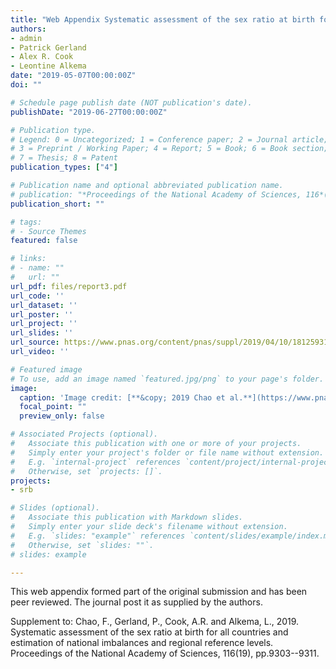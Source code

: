 ```yaml
---
title: "Web Appendix Systematic assessment of the sex ratio at birth for all countries and estimation of national imbalances and regional reference levels"
authors:
- admin
- Patrick Gerland
- Alex R. Cook
- Leontine Alkema
date: "2019-05-07T00:00:00Z"
doi: ""

# Schedule page publish date (NOT publication's date).
publishDate: "2019-06-27T00:00:00Z"

# Publication type.
# Legend: 0 = Uncategorized; 1 = Conference paper; 2 = Journal article;
# 3 = Preprint / Working Paper; 4 = Report; 5 = Book; 6 = Book section;
# 7 = Thesis; 8 = Patent
publication_types: ["4"]

# Publication name and optional abbreviated publication name.
# publication: "*Proceedings of the National Academy of Sciences, 116*(19) 9303--9311"
publication_short: ""

# tags:
# - Source Themes
featured: false

# links:
# - name: ""
#   url: ""
url_pdf: files/report3.pdf
url_code: ''
url_dataset: ''
url_poster: ''
url_project: ''
url_slides: ''
url_source: https://www.pnas.org/content/pnas/suppl/2019/04/10/1812593116.DCSupplemental/pnas.1812593116.sapp.pdf
url_video: ''

# Featured image
# To use, add an image named `featured.jpg/png` to your page's folder. 
image:
  caption: 'Image credit: [**&copy; 2019 Chao et al.**](https://www.pnas.org/content/116/19/9303)'
  focal_point: ""
  preview_only: false

# Associated Projects (optional).
#   Associate this publication with one or more of your projects.
#   Simply enter your project's folder or file name without extension.
#   E.g. `internal-project` references `content/project/internal-project/index.md`.
#   Otherwise, set `projects: []`.
projects:
- srb

# Slides (optional).
#   Associate this publication with Markdown slides.
#   Simply enter your slide deck's filename without extension.
#   E.g. `slides: "example"` references `content/slides/example/index.md`.
#   Otherwise, set `slides: ""`.
# slides: example

---
```


This web appendix formed part of the original submission and has been peer reviewed. The journal post it as supplied by the authors.

Supplement to: Chao, F., Gerland, P., Cook, A.R. and Alkema, L., 2019. Systematic assessment of the sex ratio at birth for all countries and estimation of national imbalances and regional reference levels. Proceedings of the National Academy of Sciences, 116(19), pp.9303--9311.
